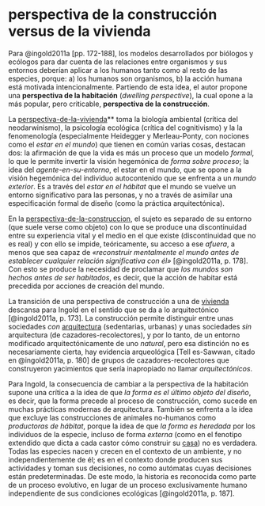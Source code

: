 # perspectiva de la construcción versus de la vivienda

Para @ingold2011a [pp. 172-188], los modelos desarrollados por biólogos y ecólogos para dar cuenta de las relaciones entre organismos y sus entornos deberían aplicar a los humanos tanto como al resto de las especies, porque: a) los humanos son organismos, b) la acción humana está motivada intencionalmente. Partiendo de esta idea, el autor propone una **perspectiva de la habitación** (*dwelling perspective*), la cual opone a la más popular, pero criticable, **perspectiva de la construcción**.

La [perspectiva-de-la-vivienda](perspectiva-de-la-vivienda.md)\*\* toma la biología ambiental (crítica del neodarwinismo), la psicología ecológica (crítica del cognitivismo) y la la fenomenología (especialmente Heidegger y Merleau-Ponty, con nociones como el *estar en el mundo*) que tienen en común varias cosas, destacan dos: la afirmación de que la vida es más un proceso que un modelo *formal*, lo que le permite invertir la visión hegemónica de *forma sobre proceso*; la idea del *agente-en-su-entorno*, el estar en el mundo, que se opone a la visión hegemónica del individuo autocontenido que se enfrenta a un *mundo exterior*. Es a través del *estar en el hábitat* que el mundo se vuelve un entorno significativo para las personas, y no a través de asimilar una especificación formal de diseño (como la práctica arquitectónica).

En la [perspectiva-de-la-construccion](perspectiva-de-la-construccion.md), el sujeto es separado de su entorno (que suele verse como objeto) con lo que se produce una discontinuidad entre su experiencia vital y el medio en el que existe (discontinuidad que no es real) y con ello se impide, teóricamente, su acceso a ese *afuera*, a menos que sea capaz de *«reconstruir mentalmente el mundo antes de establecer cualquier relación significativa con él»* [@ingold2011a, p. 178]. Con esto se produce la necesidad de proclamar que *los mundos son hechos antes de ser habitados*, es decir, que la acción de habitar está precedida por acciones de creación del mundo.

La transición de una perspectiva de construcción a una de [vivienda](vivienda.md) descansa para Ingold en el sentido que se da a lo arquitectónico [@ingold2011a, p. 173]. La construcción permite distinguir entre unas sociedades *con* [arquitectura](arquitectura.md) (sedentarias, urbanas) y unas sociedades *sin* arquitectura (de cazadores-recolectores), y por lo tanto, de un entorno modificado arquitectónicamente de uno *natural*, pero esa distinción no es necesariamente cierta, hay evidencia arqueológica [Tell es-Sawwan, citado en @ingold2011a, p. 180] de grupos de cazadores-recolectores que construyeron yacimientos que sería inapropiado no llamar *arquitectónicos*.

Para Ingold, la consecuencia de cambiar a la perspectiva de la habitación supone una crítica a la idea de que *la forma es el último objeto del diseño*, es decir, que la forma precede al proceso de construcción, como sucede en muchas prácticas modernas de arquitectura. También se enfrenta a la idea que excluye las construcciones de animales no-humanos como *productoras de hábitat*, porque la idea de que *la forma es heredada* por los individuos de la especie, incluso de forma *externa* (como en el fenotipo extendido que dicta a cada castor cómo construir su [casa](casa.md)) no es verdadera. Todas las especies nacen y crecen en el contexto de un ambiente, y no independientemente de él; es en el contexto donde producen sus actividades y toman sus decisiones, no como autómatas cuyas decisiones están predeterminadas. De este modo, la historia es reconocida como parte de un proceso evolutivo, en lugar de un proceso exclusivamente humano independiente de sus condiciones ecológicas [@ingold2011a, p. 187].
